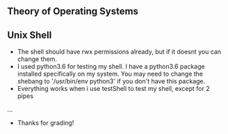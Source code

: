 ## Theory of Operating Systems

## Unix Shell

* The shell should have rwx permissions already, but if it doesnt you can change them.
* I used python3.6 for testing my shell. I have a python3.6 package installed specifically on my system. You may need 
to change the shebang to '/usr/bin/env python3' if you don't have this package.
* Everything works when i use testShell to test my shell, except for 2 pipes

...

* Thanks for grading!

